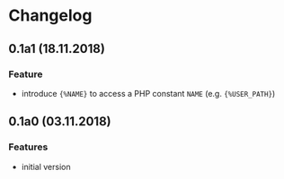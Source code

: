 # Changelog

## 0.1a1 (18.11.2018)
### Feature
* introduce `{%NAME}` to access a PHP constant `NAME` (e.g. `{%USER_PATH}`)

## 0.1a0 (03.11.2018)
### Features
* initial version

